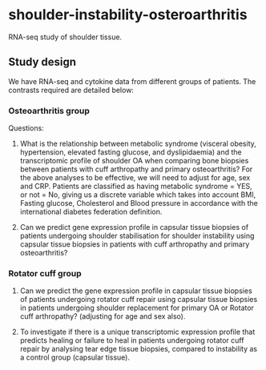 # shoulder-instability-osteroarthritis
RNA-seq study of shoulder tissue.

## Study design

We have RNA-seq and cytokine data from different groups of patients.
The contrasts required are detailed below:

### Osteoarthritis group

Questions:

1. What is the relationship between metabolic syndrome (visceral obesity, 
hypertension, elevated fasting glucose, and dyslipidaemia) and the
transcriptomic profile of shoulder OA when comparing bone biopsies 
between patients with cuff arthropathy and primary osteoarthritis?
For the above analyses to be effective, we will need to adjust for
age, sex and CRP.
Patients are classified as having metabolic syndrome = YES, or not = No,
giving us a discrete variable which takes into account BMI, 
Fasting glucose, Cholesterol and Blood pressure in accordance with
the international diabetes federation definition. 

2. Can we predict gene expression profile in capsular tissue biopsies
of patients undergoing shoulder stabilisation for shoulder instability
using capsular tissue biopsies in patients with cuff arthropathy and
primary osteoarthritis?

### Rotator cuff group

1. Can we predict the gene expression profile in capsular tissue biopsies
of patients undergoing rotator cuff repair using capsular tissue biopsies
in patients undergoing shoulder replacement for primary OA or Rotator cuff
arthropathy? (adjusting for age and sex also).

2. To investigate if there is a unique transcriptomic expression profile
that predicts healing or failure to heal in patients undergoing rotator cuff
repair by analysing tear edge tissue biopsies, compared to instability as a
control group (capsular tissue).

 
 
